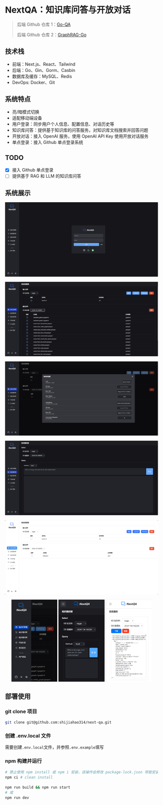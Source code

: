 # NextQA：知识库问答与开放对话

> 后端 Github 仓库 1：[Go-QA](https://github.com/shijiahao314/go-qa)
> 
> 后端 Github 仓库 2：[GraphRAG-Go](https://github.com/shijiahao314/graphrag-go)

## 技术栈

- 前端：Next.js、React、Tailwind
- 后端：Go、Gin、Gorm、Casbin
- 数据库及缓存：MySQL、Redis
- DevOps: Docker、Git

## 系统特点

- 亮/暗模式切换
- 适配移动端设备
- 用户登录：同步用户个人信息、配置信息、对话历史等
- 知识库问答：提供基于知识库的问答服务，对知识库文档搜索并回答问题
- 开放对话：接入 OpenAI 服务，使用 OpenAI API Key 使用开放对话服务
- 单点登录：接入 Github 单点登录系统

## TODO

- [x] 接入 Github 单点登录
- [ ] 提供基于 RAG 和 LLM 的知识库问答

## 系统展示

![login page](/images/image-login.png)

![kb page](/images/image-kb.png)

![kb setting page](/images/image-kb-setting.png)

![qa page](/images/image-qa.png)

![light mode](/images/image-light.png)

<p align="center">
  <img src="/images/image-mobile.png" alt="on mobile 1" width="30%">
  <img src="/images/image-mobile2.png" alt="on mobile 2 " width="30%">
  <img src="/images/image-mobile3.png" alt="on mobile 3" width="30%">
</p>


## 部署使用

### git clone 项目

```bash
git clone git@github.com:shijiahao314/next-qa.git
```

### 创建 .env.local 文件

需要创建`.env.local`文件，并参照`.env.example`填写

### npm 构建并运行

```bash
# 禁止使用 npm install 或 npm i 安装，该操作会修改 package-lock.json 导致安装依赖的版本不同
npm ci # clean install

npm run build && npm run start
# 或
npm run dev
```
